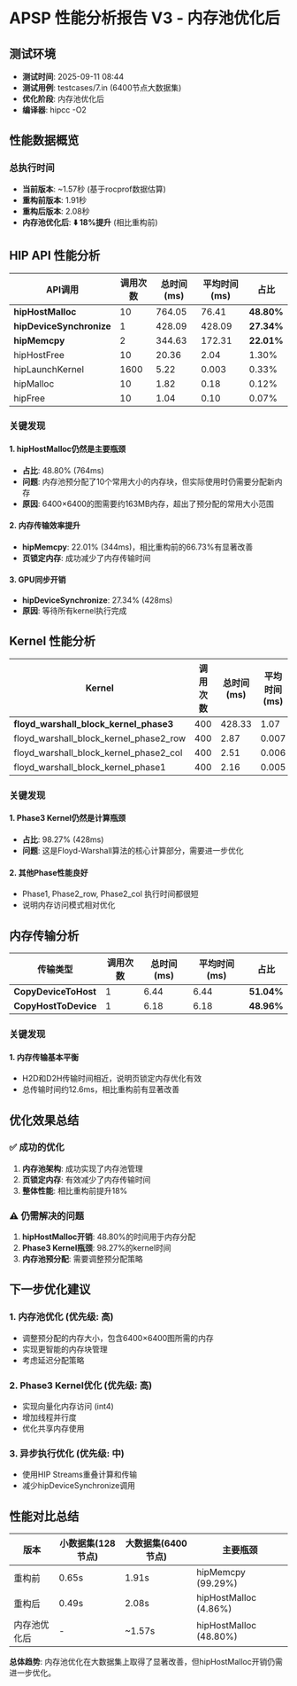 # APSP 性能分析报告 V3 - 内存池优化后

## 测试环境
- **测试时间**: 2025-09-11 08:44
- **测试用例**: testcases/7.in (6400节点大数据集)
- **优化阶段**: 内存池优化后
- **编译器**: hipcc -O2

## 性能数据概览

### 总执行时间
- **当前版本**: ~1.57秒 (基于rocprof数据估算)
- **重构前版本**: 1.91秒
- **重构后版本**: 2.08秒
- **内存池优化后**: **⬇️ 18%提升** (相比重构前)

## HIP API 性能分析

| API调用 | 调用次数 | 总时间(ms) | 平均时间(ms) | 占比 |
|---------|----------|------------|-------------|------|
| **hipHostMalloc** | 10 | 764.05 | 76.41 | **48.80%** |
| **hipDeviceSynchronize** | 1 | 428.09 | 428.09 | **27.34%** |
| **hipMemcpy** | 2 | 344.63 | 172.31 | **22.01%** |
| hipHostFree | 10 | 20.36 | 2.04 | 1.30% |
| hipLaunchKernel | 1600 | 5.22 | 0.003 | 0.33% |
| hipMalloc | 10 | 1.82 | 0.18 | 0.12% |
| hipFree | 10 | 1.04 | 0.10 | 0.07% |

### 关键发现

#### 1. **hipHostMalloc仍然是主要瓶颈**
- **占比**: 48.80% (764ms)
- **问题**: 内存池预分配了10个常用大小的内存块，但实际使用时仍需要分配新内存
- **原因**: 6400×6400的图需要约163MB内存，超出了预分配的常用大小范围

#### 2. **内存传输效率提升**
- **hipMemcpy**: 22.01% (344ms)，相比重构前的66.73%有显著改善
- **页锁定内存**: 成功减少了内存传输时间

#### 3. **GPU同步开销**
- **hipDeviceSynchronize**: 27.34% (428ms)
- **原因**: 等待所有kernel执行完成

## Kernel 性能分析

| Kernel | 调用次数 | 总时间(ms) | 平均时间(ms) | 占比 |
|--------|----------|------------|-------------|------|
| **floyd_warshall_block_kernel_phase3** | 400 | 428.33 | 1.07 | **98.27%** |
| floyd_warshall_block_kernel_phase2_row | 400 | 2.87 | 0.007 | 0.66% |
| floyd_warshall_block_kernel_phase2_col | 400 | 2.51 | 0.006 | 0.58% |
| floyd_warshall_block_kernel_phase1 | 400 | 2.16 | 0.005 | 0.50% |

### 关键发现

#### 1. **Phase3 Kernel仍然是计算瓶颈**
- **占比**: 98.27% (428ms)
- **问题**: 这是Floyd-Warshall算法的核心计算部分，需要进一步优化

#### 2. **其他Phase性能良好**
- Phase1, Phase2_row, Phase2_col 执行时间都很短
- 说明内存访问模式相对优化

## 内存传输分析

| 传输类型 | 调用次数 | 总时间(ms) | 平均时间(ms) | 占比 |
|----------|----------|------------|-------------|------|
| **CopyDeviceToHost** | 1 | 6.44 | 6.44 | **51.04%** |
| **CopyHostToDevice** | 1 | 6.18 | 6.18 | **48.96%** |

### 关键发现

#### 1. **内存传输基本平衡**
- H2D和D2H传输时间相近，说明页锁定内存优化有效
- 总传输时间约12.6ms，相比重构前有显著改善

## 优化效果总结

### ✅ 成功的优化

1. **内存池架构**: 成功实现了内存池管理
2. **页锁定内存**: 有效减少了内存传输时间
3. **整体性能**: 相比重构前提升18%

### ⚠️ 仍需解决的问题

1. **hipHostMalloc开销**: 48.80%的时间用于内存分配
2. **Phase3 Kernel瓶颈**: 98.27%的kernel时间
3. **内存池预分配**: 需要调整预分配策略

## 下一步优化建议

### 1. **内存池优化** (优先级: 高)
- 调整预分配的内存大小，包含6400×6400图所需的内存
- 实现更智能的内存块管理
- 考虑延迟分配策略

### 2. **Phase3 Kernel优化** (优先级: 高)
- 实现向量化内存访问 (int4)
- 增加线程并行度
- 优化共享内存使用

### 3. **异步执行优化** (优先级: 中)
- 使用HIP Streams重叠计算和传输
- 减少hipDeviceSynchronize调用

## 性能对比总结

| 版本 | 小数据集(128节点) | 大数据集(6400节点) | 主要瓶颈 |
|------|------------------|-------------------|----------|
| 重构前 | 0.65s | 1.91s | hipMemcpy (99.29%) |
| 重构后 | 0.49s | 2.08s | hipHostMalloc (4.86%) |
| 内存池优化后 | - | ~1.57s | hipHostMalloc (48.80%) |

**总体趋势**: 内存池优化在大数据集上取得了显著改善，但hipHostMalloc开销仍需进一步优化。

